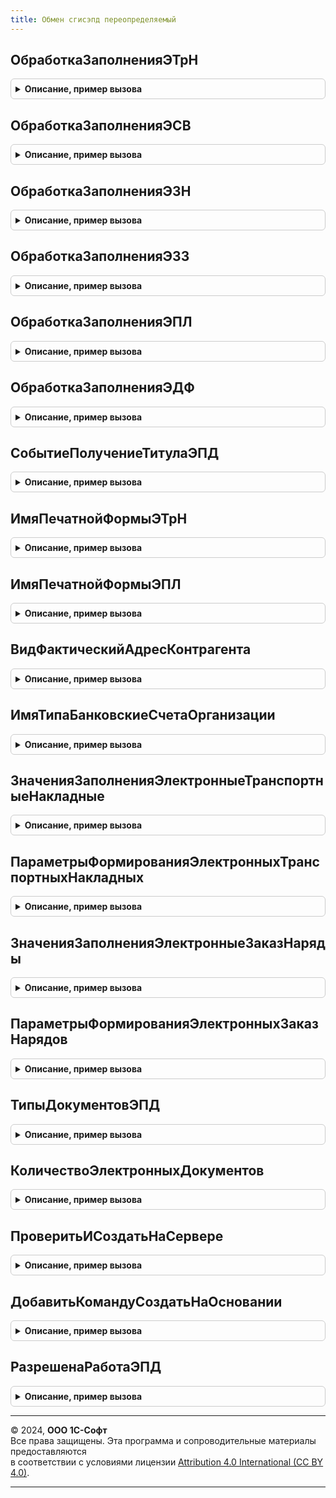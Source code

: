 ```yaml
---
title: Обмен сгисэпд переопределяемый
---
```



## ОбработкаЗаполненияЭТрН
<details style="margin: 1em 0; padding: 0.5em; border: 1px solid #ccc; border-radius: 6px;">

<summary style="font-weight: bold; cursor: pointer;">Описание, пример вызова</summary>

```bsl

//@skip-check module-empty-method
Процедура ОбработкаЗаполненияЭТрН(ЭтотОбъект, ДанныеЗаполнения, ТекстЗаполнения, СтандартнаяОбработка) Экспорт
```

Пример вызова
```bsl
ОбменСГИСЭПДПереопределяемый.ОбработкаЗаполненияЭТрН(ЭтотОбъект, ДанныеЗаполнения, ТекстЗаполнения, СтандартнаяОбработка) 
```
</details>

## ОбработкаЗаполненияЭСВ
<details style="margin: 1em 0; padding: 0.5em; border: 1px solid #ccc; border-radius: 6px;">

<summary style="font-weight: bold; cursor: pointer;">Описание, пример вызова</summary>

```bsl

//@skip-check module-empty-method
Процедура ОбработкаЗаполненияЭСВ(ЭтотОбъект, ДанныеЗаполнения, ТекстЗаполнения, СтандартнаяОбработка) Экспорт
```

Пример вызова
```bsl
ОбменСГИСЭПДПереопределяемый.ОбработкаЗаполненияЭСВ(ЭтотОбъект, ДанныеЗаполнения, ТекстЗаполнения, СтандартнаяОбработка) 
```
</details>

## ОбработкаЗаполненияЭЗН
<details style="margin: 1em 0; padding: 0.5em; border: 1px solid #ccc; border-radius: 6px;">

<summary style="font-weight: bold; cursor: pointer;">Описание, пример вызова</summary>

```bsl

//@skip-check module-empty-method
Процедура ОбработкаЗаполненияЭЗН(ЭтотОбъект, ДанныеЗаполнения, ТекстЗаполнения, СтандартнаяОбработка) Экспорт
```

Пример вызова
```bsl
ОбменСГИСЭПДПереопределяемый.ОбработкаЗаполненияЭЗН(ЭтотОбъект, ДанныеЗаполнения, ТекстЗаполнения, СтандартнаяОбработка) 
```
</details>

## ОбработкаЗаполненияЭЗЗ
<details style="margin: 1em 0; padding: 0.5em; border: 1px solid #ccc; border-radius: 6px;">

<summary style="font-weight: bold; cursor: pointer;">Описание, пример вызова</summary>

```bsl

//@skip-check module-empty-method
Процедура ОбработкаЗаполненияЭЗЗ(ДокументОбъект, ДанныеЗаполнения, ТекстЗаполнения, СтандартнаяОбработка) Экспорт
```

Пример вызова
```bsl
ОбменСГИСЭПДПереопределяемый.ОбработкаЗаполненияЭЗЗ(ДокументОбъект, ДанныеЗаполнения, ТекстЗаполнения, СтандартнаяОбработка) 
```
</details>

## ОбработкаЗаполненияЭПЛ
<details style="margin: 1em 0; padding: 0.5em; border: 1px solid #ccc; border-radius: 6px;">

<summary style="font-weight: bold; cursor: pointer;">Описание, пример вызова</summary>

```bsl

//@skip-check module-empty-method
Процедура ОбработкаЗаполненияЭПЛ(ДокументОбъект, ДанныеЗаполнения, ТекстЗаполнения, СтандартнаяОбработка) Экспорт
```

Пример вызова
```bsl
ОбменСГИСЭПДПереопределяемый.ОбработкаЗаполненияЭПЛ(ДокументОбъект, ДанныеЗаполнения, ТекстЗаполнения, СтандартнаяОбработка) 
```
</details>

## ОбработкаЗаполненияЭДФ
<details style="margin: 1em 0; padding: 0.5em; border: 1px solid #ccc; border-radius: 6px;">

<summary style="font-weight: bold; cursor: pointer;">Описание, пример вызова</summary>

```bsl

//@skip-check module-empty-method
Процедура ОбработкаЗаполненияЭДФ(ДокументОбъект, ДанныеЗаполнения, ТекстЗаполнения, СтандартнаяОбработка) Экспорт
```

Пример вызова
```bsl
ОбменСГИСЭПДПереопределяемый.ОбработкаЗаполненияЭДФ(ДокументОбъект, ДанныеЗаполнения, ТекстЗаполнения, СтандартнаяОбработка) 
```
</details>

## СобытиеПолучениеТитулаЭПД
<details style="margin: 1em 0; padding: 0.5em; border: 1px solid #ccc; border-radius: 6px;">

<summary style="font-weight: bold; cursor: pointer;">Описание, пример вызова</summary>

```bsl

// Обработчик события получения входящего титула ЭПД.
//
// Параметры:
//   ДокументСсылка - ДокументСсылка.ЭлектроннаяТранспортнаяНакладная -
//			- ДокументСсылка.ЭлектроннаяСопроводительнаяВедомость -
//          - ДокументСсылка.ЭлектронныйЗаказНаряд - документ ЭПД.
//   ПолученныйТитул - ПеречислениеСсылка.ТипыЭлементовРегламентаЭДО - полученный титул документа.
//   ЭтоИсправление - Булево - признак исправления титула
//
//@skip-check module-empty-method
Процедура СобытиеПолучениеТитулаЭПД(ДокументСсылка, ПолученныйТитул, ЭтоИсправление) Экспорт
```

Пример вызова
```bsl
ОбменСГИСЭПДПереопределяемый.СобытиеПолучениеТитулаЭПД(ДокументСсылка, ПолученныйТитул, ЭтоИсправление) 
```
</details>

## ИмяПечатнойФормыЭТрН
<details style="margin: 1em 0; padding: 0.5em; border: 1px solid #ccc; border-radius: 6px;">

<summary style="font-weight: bold; cursor: pointer;">Описание, пример вызова</summary>

```bsl

// Имя печатной формы ЭТрН.
//
// Параметры:
//  ДатаДокумента - Дата - документа
//
// Возвращаемое значение:
//  Строка - Имя печатной формы э тр Н
Функция ИмяПечатнойФормыЭТрН(ДатаДокумента) Экспорт
```

Пример вызова
```bsl
Результат = ОбменСГИСЭПДПереопределяемый.ИмяПечатнойФормыЭТрН(ДатаДокумента) 
```
</details>

## ИмяПечатнойФормыЭПЛ
<details style="margin: 1em 0; padding: 0.5em; border: 1px solid #ccc; border-radius: 6px;">

<summary style="font-weight: bold; cursor: pointer;">Описание, пример вызова</summary>

```bsl

Функция ИмяПечатнойФормыЭПЛ(ДатаДокумента) Экспорт
```

Пример вызова
```bsl
Результат = ОбменСГИСЭПДПереопределяемый.ИмяПечатнойФормыЭПЛ(ДатаДокумента) 
```
</details>

## ВидФактическийАдресКонтрагента
<details style="margin: 1em 0; padding: 0.5em; border: 1px solid #ccc; border-radius: 6px;">

<summary style="font-weight: bold; cursor: pointer;">Описание, пример вызова</summary>

```bsl

Функция ВидФактическийАдресКонтрагента() Экспорт
```

Пример вызова
```bsl
Результат = ОбменСГИСЭПДПереопределяемый.ВидФактическийАдресКонтрагента() 
```
</details>

## ИмяТипаБанковскиеСчетаОрганизации
<details style="margin: 1em 0; padding: 0.5em; border: 1px solid #ccc; border-radius: 6px;">

<summary style="font-weight: bold; cursor: pointer;">Описание, пример вызова</summary>

```bsl

Функция ИмяТипаБанковскиеСчетаОрганизации() Экспорт
```

Пример вызова
```bsl
Результат = ОбменСГИСЭПДПереопределяемый.ИмяТипаБанковскиеСчетаОрганизации() 
```
</details>

## ЗначенияЗаполненияЭлектронныеТранспортныеНакладные
<details style="margin: 1em 0; padding: 0.5em; border: 1px solid #ccc; border-radius: 6px;">

<summary style="font-weight: bold; cursor: pointer;">Описание, пример вызова</summary>

```bsl

// Создает электронные транспортные накладные по распоряжениям.
//
// Параметры:
//  МассивОбъектов - Массив из ДокументСсылка - массив документов-распоряжений, для которых нужно создать электронные транспотные накладные;
//  ВыделенныеСтрокиАдресов - Массив из Число - если в МассивОбъектов передано задание на перевозку, то в этом параметре можно передать номера строк маршрута,
// по которым нужно проверить возможность создания транспортных накладных.
//  ТранспортнаяНакладнаяОбъект - ДокументОбъект.ЭлектроннаяТранспортнаяНакладная - для вызова из обработчика заполнения транспортной накладной
//  ОбъектыПоКоторымЭПДУжеСозданы - Массив из ДокументСсылка - массив документов-распоряжений, по которым накладные уже созданы;
//
// Возвращаемое значение:
//  Массив из Структура --- данные для заполнения документов ЭТН
Функция ЗначенияЗаполненияЭлектронныеТранспортныеНакладные(МассивОбъектов, Экспорт
```

Пример вызова
```bsl
Результат = ОбменСГИСЭПДПереопределяемый.ЗначенияЗаполненияЭлектронныеТранспортныеНакладные(МассивОбъектов, );
```
</details>

## ПараметрыФормированияЭлектронныхТранспортныхНакладных
<details style="margin: 1em 0; padding: 0.5em; border: 1px solid #ccc; border-radius: 6px;">

<summary style="font-weight: bold; cursor: pointer;">Описание, пример вызова</summary>

```bsl

// Функция-конструктор параметров формирования электронных транспортных накладных по документам-основаниям.
//
// Возвращаемое значение:
//  Структура - параметры формирования транспортных накладных по документам-основаниям:
// 	* Реквизиты - Структура - описание получения значений кэшируемых в транспортной накладной реквизитов документов-оснований (ключ - имя реквизита транспортной накладной, значение - путь к данным в документе основании). Поля структуры:
//    ** Организация - Строка - значение по умолчанию "ОснованиеТранспортнойНакладной.Организация"
//    ** Дата - Дата - значение по умолчанию "ОснованиеТранспортнойНакладной.Дата"
//    ** СсылкаТитулГрузоотправителяГрузополучатель - Строка - значение по умолчанию "ОснованиеТранспортнойНакладной.Грузополучатель"
//    ** СсылкаТитулГрузоотправителяГрузоотправитель - Строка - значение по умолчанию "ОснованиеТранспортнойНакладной.Организация"
//    ** СсылкаТитулГрузоотправителяФХЖБанковскиеРеквизиты - Строка - значение по умолчанию "ОснованиеТранспортнойНакладной.БанковскийСчетГрузоотправителя"
//    ** ТитулГрузоотправителяДоверенностьНомер - Строка - значение по умолчанию "ОснованиеТранспортнойНакладной.ДоверенностьНомер"
//    ** ТитулГрузоотправителяДоверенностьДата - Строка - значение по умолчанию "ОснованиеТранспортнойНакладной.ДоверенностьДата"
//    ** АдресДоставки - Строка - значение по умолчанию "ОснованиеТранспортнойНакладной.АдресДоставки"
//    ** АдресДоставкиЗначенияПолей - Строка - значение по умолчанию "ОснованиеТранспортнойНакладной.АдресДоставкиЗначенияПолей"
//    ** ПометкаУдаления - Строка - значение по умолчанию "ОснованиеТранспортнойНакладной.ПометкаУдаления"
//    ** ПеревозчикПартнер - Строка - значение по умолчанию "ОснованиеТранспортнойНакладной.ПеревозчикПартнер"
//  * ЕстьЗаказы - Булево
//  * ИмяПоляЗаказВТЧТовары - Строка
//  * ИмяПоляНакладнаяПоЗаказу - Строка
//  * ИмяТЧТовары - Строка - значение по умолчанию "Товары"
//  * ИмяПоляСклад - Строка - значение по умолчанию "Склад"
//  * ИспользоватьРасширенныеВозможностиЗаказа - Булево - Истина - признак того, что документ основание зависит от настройки
//                                               использования функциональной опции ИспользоватьРасширенныеВозможностиЗаказаКлиента.
//                                               По умолчанию значение "Ложь".
//  * ТекстУсловияИспользоватьРасширенныеВозможностиЗаказа - Строка - текст условия определения использования расширенных возможностей заказов клиента,
//                                                                    используется совместно с ИспользоватьРасширенныеВозможностиЗаказа.
//
Функция ПараметрыФормированияЭлектронныхТранспортныхНакладных() Экспорт
```

Пример вызова
```bsl
Результат = ОбменСГИСЭПДПереопределяемый.ПараметрыФормированияЭлектронныхТранспортныхНакладных() 
```
</details>

## ЗначенияЗаполненияЭлектронныеЗаказНаряды
<details style="margin: 1em 0; padding: 0.5em; border: 1px solid #ccc; border-radius: 6px;">

<summary style="font-weight: bold; cursor: pointer;">Описание, пример вызова</summary>

```bsl

// Значения заполнения электронные заказ наряды.
//
// Параметры:
//  МассивОбъектов			 - Массив из ДокументСсылка - массив документов-распоряжений, для которых нужно создать электронные заказ наряды;
//  ВыделенныеСтрокиАдресов	 - Массив из Число - если в МассивОбъектов передано задание на перевозку, то в этом параметре можно передать номера строк маршрута,
//  	по которым нужно проверить возможность создания транспортных накладных.
//  ТранспортнаяНакладнаяОбъект	 - ДокументОбъект.ЭлектронныйЗаказНаряд - для вызова из обработчика заполнения транспортной накладной
//  ОбъектыПоКоторымЭПДУжеСозданы	- Массив из ДокументСсылка - массив документов-распоряжений, по которым накладные уже созданы;
//
// Возвращаемое значение:
//  Массив из см. ЗначенияЗаполненияЭЗН - Значения заполнения электронные заказ наряды
Функция ЗначенияЗаполненияЭлектронныеЗаказНаряды(МассивОбъектов, Экспорт
```

Пример вызова
```bsl
Результат = ОбменСГИСЭПДПереопределяемый.ЗначенияЗаполненияЭлектронныеЗаказНаряды(МассивОбъектов, );
```
</details>

## ПараметрыФормированияЭлектронныхЗаказНарядов
<details style="margin: 1em 0; padding: 0.5em; border: 1px solid #ccc; border-radius: 6px;">

<summary style="font-weight: bold; cursor: pointer;">Описание, пример вызова</summary>

```bsl

// Функция-конструктор параметров формирования электронных заказ нарядов по документам-основаниям.
//
// Возвращаемое значение:
//  Структура - параметры формирования электронных заказ нарядов по документам-основаниям:
// 	* Реквизиты - Структура - описание получения значений кэшируемых в транспортной накладной реквизитов документов-оснований (ключ - имя реквизита транспортной накладной, значение - путь к данным в документе основании). Поля структуры:
//    ** Организация - Строка - значение по умолчанию "ОснованиеТранспортнойНакладной.Организация"
//    ** Дата - Дата - значение по умолчанию "ОснованиеТранспортнойНакладной.Дата"
//    ** СсылкаТитулФрахтователяФрахтователь - Строка - значение по умолчанию "ОснованиеТранспортнойНакладной.Грузоотправитель"
//    ** ПометкаУдаления - Строка - значение по умолчанию "ОснованиеТранспортнойНакладной.ПометкаУдаления"
//    ** ПеревозчикПартнер - Строка - значение по умолчанию "ОснованиеТранспортнойНакладной.ПеревозчикПартнер"
//  * ЕстьЗаказы - Булево
//  * ИмяПоляЗаказВТЧТовары - Строка
//  * ИмяПоляНакладнаяПоЗаказу - Строка
//  * ИмяТЧТовары - Строка - значение по умолчанию "Товары"
//  * ИмяПоляСклад - Строка - значение по умолчанию "Склад"
//  * ИспользоватьРасширенныеВозможностиЗаказа - Булево - Истина - признак того, что документ основание зависит от настройки
//                                               использования функциональной опции ИспользоватьРасширенныеВозможностиЗаказаКлиента.
//                                               По умолчанию значение "Ложь".
//  * ЕстьДополнительнаяПроверкаВозможностиСозданияНакладной - Булево - Истина - признак того, что используются дополнительные проверки
//                                                                               создания электронного заказ наряда.
//                                                                               По умолчанию значение "Ложь".
//  * ИменаРеквизитовДляДополнительнойПроверки - Массив из Строка - массив имен реквизитов, используемых для дополнительной проверки
//
Функция ПараметрыФормированияЭлектронныхЗаказНарядов() Экспорт
```

Пример вызова
```bsl
Результат = ОбменСГИСЭПДПереопределяемый.ПараметрыФормированияЭлектронныхЗаказНарядов() 
```
</details>

## ТипыДокументовЭПД
<details style="margin: 1em 0; padding: 0.5em; border: 1px solid #ccc; border-radius: 6px;">

<summary style="font-weight: bold; cursor: pointer;">Описание, пример вызова</summary>

```bsl

// Получает типы ЭПД
//
// Возвращаемое значение:
//  СписокЗначений из Строка
//
Функция ТипыДокументовЭПД() Экспорт
```

Пример вызова
```bsl
Результат = ОбменСГИСЭПДПереопределяемый.ТипыДокументовЭПД() 
```
</details>

## КоличествоЭлектронныхДокументов
<details style="margin: 1em 0; padding: 0.5em; border: 1px solid #ccc; border-radius: 6px;">

<summary style="font-weight: bold; cursor: pointer;">Описание, пример вызова</summary>

```bsl

// Проверить и создать на сервере.

// Получает количество ЭПД по документу основания
//
// Параметры:
//  ДокументОснование - ДокументСсылка
//
// Возвращаемое значение:
//  Число
//
Функция КоличествоЭлектронныхДокументов(ДокументОснование) Экспорт
```

Пример вызова
```bsl
Результат = ОбменСГИСЭПДПереопределяемый.КоличествоЭлектронныхДокументов(ДокументОснование) 
```
</details>

## ПроверитьИСоздатьНаСервере
<details style="margin: 1em 0; padding: 0.5em; border: 1px solid #ccc; border-radius: 6px;">

<summary style="font-weight: bold; cursor: pointer;">Описание, пример вызова</summary>

```bsl

// Проверить и создать на сервере.
//
// Параметры:
//  ТипЭПД - Тип -
//  ПроверяемыеОбъекты - Массив из ДокументСсылка, ДокументОбъект.ЭлектроннаяТранспортнаяНакладная, ДокументОбъект.ЭлектронныйЗаказНаряд -
//
// Возвращаемое значение:
//  Структура -- Проверить и создать на сервере::
// * ДокументыДляСозданияЭПД - Массив из ДокументСсылка -
// * ДокументыПоКоторомуУжеСозданыЭПД - Массив из ДокументСсылка -
// * СозданныеЭПД - Массив из ДокументСсылка -
// * ДанныеДляЗаполнения - Массив из Структура -
Функция ПроверитьИСоздатьНаСервере(ТипЭПД, ПроверяемыеОбъекты) Экспорт
```

Пример вызова
```bsl
Результат = ОбменСГИСЭПДПереопределяемый.ПроверитьИСоздатьНаСервере(ТипЭПД, ПроверяемыеОбъекты) 
```
</details>

## ДобавитьКомандуСоздатьНаОсновании
<details style="margin: 1em 0; padding: 0.5em; border: 1px solid #ccc; border-radius: 6px;">

<summary style="font-weight: bold; cursor: pointer;">Описание, пример вызова</summary>

```bsl

// Добавление команд создания ЭПД.
//
// Параметры:
//  КомандыСозданияНаОсновании - ТаблицаЗначений - состав полей см. в функции ВводНаОсновании.СоздатьКоллекциюКомандСоздатьНаОсновании.
//
Процедура ДобавитьКомандуСоздатьНаОсновании(КомандыСозданияНаОсновании) Экспорт
```

Пример вызова
```bsl
ОбменСГИСЭПДПереопределяемый.ДобавитьКомандуСоздатьНаОсновании(КомандыСозданияНаОсновании) 
```
</details>

## РазрешенаРаботаЭПД
<details style="margin: 1em 0; padding: 0.5em; border: 1px solid #ccc; border-radius: 6px;">

<summary style="font-weight: bold; cursor: pointer;">Описание, пример вызова</summary>

```bsl

// Разрешена работа ЭПД.
//
// Возвращаемое значение:
//  Булево - Разрешена работа ЭПД
Функция РазрешенаРаботаЭПД() Экспорт
```

Пример вызова
```bsl
Результат = ОбменСГИСЭПДПереопределяемый.РазрешенаРаботаЭПД() 
```
</details>

---

© 2024, **ООО 1С-Софт**  
Все права защищены. Эта программа и сопроводительные материалы предоставляются  
в соответствии с условиями лицензии [Attribution 4.0 International (CC BY 4.0)](https://creativecommons.org/licenses/by/4.0/legalcode).

---
